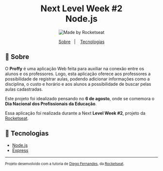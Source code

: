 <h1 align="center">
    <br>Next Level Week #2<br/>
    Node.js
</h1>

<p align="center">
  <img alt="Made by Rocketseat" src="https://img.shields.io/badge/made%20by-Rocketseat-%237519C1?style=flat-square"><br/>
</p>
<p align="center">
  <a href="#bookmark-sobre">Sobre</a>&nbsp;&nbsp;&nbsp;|&nbsp;&nbsp;&nbsp;
  <a href="#rocket-tecnologias">Tecnologias</a>
</p>


## :bookmark: Sobre

O **Proffy** é uma aplicação Web feita para auxiliar na conexão entre os alunos e os professores. Logo, esta aplicação oferece aos professores a possibilidade de registrar aulas, podendo adicionar informações como a disciplina, o custo e horário e aos alunos a possibilidade de buscar pelas aulas cadastradas.
  
Este projeto foi idealizado pensando no **6 de agosto**, onde se comemora o **Dia Nacional dos Profissionais da Educação**.
  
Essa aplicação foi realizada durante a Next **Level Week #2**, projeto da [Rocketseat](https://rocketseat.com.br/).

## :rocket: Tecnologias

-  [Node.js](https://nodejs.org/en/)
-  [Express](https://expressjs.com/)


---
<sup>Projeto desenvolvido com a tutoria de [Diego Fernandes](https://github.com/diego3g), da [Rocketseat](rocketseat.com.br).</sup>